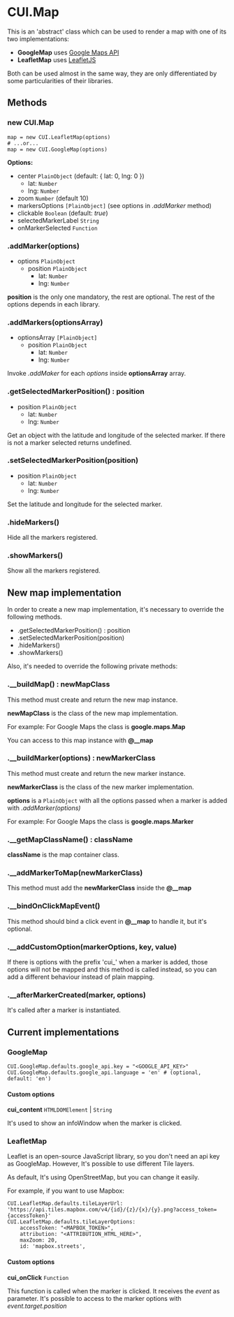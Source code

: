 # CUI.Map

This is an 'abstract' class which can be used to render a map with one of its two implementations: 
- **GoogleMap** uses [Google Maps API](https://developers.google.com/maps/) 
- **LeafletMap** uses [LeafletJS](http://leafletjs.com)

Both can be used almost in the same way, they are only differentiated by some particularities of their libraries.

## Methods
### new CUI.Map
```
map = new CUI.LeafletMap(options)
# ...or...
map = new CUI.GoogleMap(options)
```

**Options:**
- center `PlainObject` (default: { lat: 0, lng: 0 })
    - lat: `Number`
    - lng: `Number`
- zoom `Number` (default 10)
- markersOptions `[PlainObject]` (see options in *.addMarker* method)
- clickable `Boolean` (default: *true*)
- selectedMarkerLabel `String`
- onMarkerSelected `Function`

### .addMarker(options)

- options `PlainObject`
    - position `PlainObject`
        - lat: `Number`
        - lng: `Number`

**position** is the only one mandatory, the rest are optional. The rest of the options depends in each library.

### .addMarkers(optionsArray)

- optionsArray `[PlainObject]`
    - position `PlainObject`
        - lat: `Number`
        - lng: `Number`

Invoke *.addMaker* for each *options* inside **optionsArray** array.

### .getSelectedMarkerPosition() : position

- position `PlainObject`
    - lat: `Number`
    - lng: `Number`

Get an object with the latitude and longitude of the selected marker. If there is not a marker selected returns undefined.

### .setSelectedMarkerPosition(position)

- position `PlainObject`
    - lat: `Number`
    - lng: `Number`
    
Set the latitude and longitude for the selected marker.

### .hideMarkers()

Hide all the markers registered.

### .showMarkers()

Show all the markers registered.

## New map implementation

In order to create a new map implementation, it's necessary to override the following methods.

- .getSelectedMarkerPosition() : position
- .setSelectedMarkerPosition(position)
- .hideMarkers()
- .showMarkers()

Also, it's needed to override the following private methods:

### .__buildMap() : newMapClass

This method must create and return the new map instance.

**newMapClass** is the class of the new map implementation.

For example: For Google Maps the class is **google.maps.Map**

You can access to this map instance with **@__map** 

### .__buildMarker(options) : newMarkerClass

This method must create and return the new marker instance.

**newMarkerClass** is the class of the new marker implementation.

**options** is a `PlainObject` with all the options passed when a marker is added with *.addMarker(options)*

For example: For Google Maps the class is **google.maps.Marker**

### .__getMapClassName() : className

**className** is the map container class.

### .__addMarkerToMap(newMarkerClass)

This method must add the **newMarkerClass** inside the **@__map**

### .__bindOnClickMapEvent()

This method should bind a click event in **@__map** to handle it, but it's optional.

### .__addCustomOption(markerOptions, key, value)

If there is options with the prefix 'cui_' when a marker is added, those options will not be mapped and this method is called instead, so you can add a different behaviour instead of plain mapping.

### .__afterMarkerCreated(marker, options)

It's called after a marker is instantiated. 

## Current implementations
### GoogleMap

```
CUI.GoogleMap.defaults.google_api.key = "<GOOGLE_API_KEY>"
CUI.GoogleMap.defaults.google_api.language = 'en' # (optional, default: 'en')
``` 

#### Custom options

**cui_content** `HTMLDOMElement` | `String`

It's used to show an infoWindow when the marker is clicked.


### LeafletMap

Leaflet is an open-source JavaScript library, so you don't need an api key as GoogleMap.
However, It's possible to use different Tile layers.

As default, It's using OpenStreetMap, but you can change it easily.

For example, if you want to use Mapbox:

```
CUI.LeafletMap.defaults.tileLayerUrl: 'https://api.tiles.mapbox.com/v4/{id}/{z}/{x}/{y}.png?access_token={accessToken}'
CUI.LeafletMap.defaults.tileLayerOptions:
    accessToken: "<MAPBOX_TOKEN>",
    attribution: "<ATTRIBUTION_HTML_HERE>",
    maxZoom: 20,
    id: 'mapbox.streets',
```

#### Custom options

**cui_onClick** `Function`

This function is called when the marker is clicked. It receives the *event* as parameter. It's possible to access to the marker options with *event.target.position*